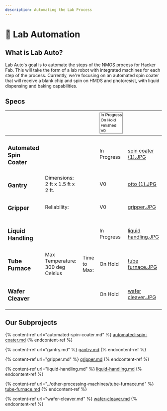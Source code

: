 ```yaml
---
description: Automating the Lab Process
---
```


# 🤖 Lab Automation

## What is Lab Auto?

Lab Auto's goal is to automate the steps of the NMOS process for Hacker Fab. This will take the form of a lab robot with integrated machines for each step of the process. Currently, we're focusing on an automated spin coater that will receive a blank chip and spin on HMDS and photoresist, with liquid dispensing and baking capabilities.

## Specs

<table data-card-size="large" data-view="cards"><thead><tr><th></th><th></th><th></th><th><select multiple><option value="0l8kGA2bCz27" label="In Progress" color="blue"></option><option value="BQMF4xgUQVfi" label="On Hold" color="blue"></option><option value="XMT0twfkE9zS" label="Finished" color="blue"></option><option value="BW7laPzBoVkh" label="V0" color="blue"></option></select></th><th data-hidden data-card-cover data-type="files"></th></tr></thead><tbody><tr><td><h3>Automated Spin Coater</h3></td><td></td><td></td><td><span data-option="0l8kGA2bCz27">In Progress</span></td><td><a href="../../.gitbook/assets/spin coater (1).JPG">spin coater (1).JPG</a></td></tr><tr><td><h3>Gantry</h3></td><td>Dimensions: 2 ft x 1.5 ft x 2 ft.</td><td></td><td><span data-option="BW7laPzBoVkh">V0</span></td><td><a href="../../.gitbook/assets/otto (1).JPG">otto (1).JPG</a></td></tr><tr><td><h3>Gripper</h3></td><td>Reliability: </td><td></td><td><span data-option="BW7laPzBoVkh">V0</span></td><td><a href="../../.gitbook/assets/gripper.JPG">gripper.JPG</a></td></tr><tr><td><h3>Liquid Handling</h3></td><td></td><td></td><td><span data-option="0l8kGA2bCz27">In Progress</span></td><td><a href="../../.gitbook/assets/liquid handling.JPG">liquid handling.JPG</a></td></tr><tr><td><h3>Tube Furnace</h3></td><td>Max Temperature: 300 deg Celsius</td><td>Time to Max: </td><td><span data-option="BQMF4xgUQVfi">On Hold</span></td><td><a href="../../.gitbook/assets/tube furnace.JPG">tube furnace.JPG</a></td></tr><tr><td><h3>Wafer Cleaver</h3></td><td></td><td></td><td><span data-option="BQMF4xgUQVfi">On Hold</span></td><td><a href="../../.gitbook/assets/wafer cleaver.JPG">wafer cleaver.JPG</a></td></tr></tbody></table>





## Our Subprojects

{% content-ref url="automated-spin-coater.md" %}
[automated-spin-coater.md](automated-spin-coater.md)
{% endcontent-ref %}

{% content-ref url="gantry.md" %}
[gantry.md](gantry.md)
{% endcontent-ref %}

{% content-ref url="gripper.md" %}
[gripper.md](gripper.md)
{% endcontent-ref %}

{% content-ref url="liquid-handling.md" %}
[liquid-handling.md](liquid-handling.md)
{% endcontent-ref %}

{% content-ref url="../other-processing-machines/tube-furnace.md" %}
[tube-furnace.md](../other-processing-machines/tube-furnace.md)
{% endcontent-ref %}

{% content-ref url="wafer-cleaver.md" %}
[wafer-cleaver.md](wafer-cleaver.md)
{% endcontent-ref %}



